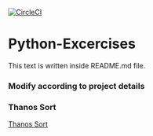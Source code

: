 [![CircleCI](https://circleci.com/gh/py-bros/Python-Excercises.svg?style=svg)](https://circleci.com/gh/py-bros/Python-Excercises)

# Python-Excercises

This text is written inside README.md file.

### Modify according to project details

### Thanos Sort
<a href="https://codeforces.com/contest/1145/problem/A">Thanos Sort</a>
